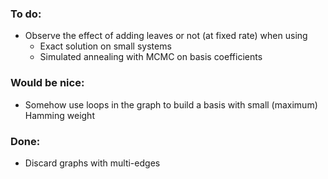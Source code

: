 ### To do:
- Observe the effect of adding leaves or not (at fixed rate) when using
    - Exact solution on small systems
    - Simulated annealing with MCMC on basis coefficients
    
### Would be nice:
- Somehow use loops in the graph to build a basis with small (maximum) Hamming weight

### Done:
- Discard graphs with multi-edges